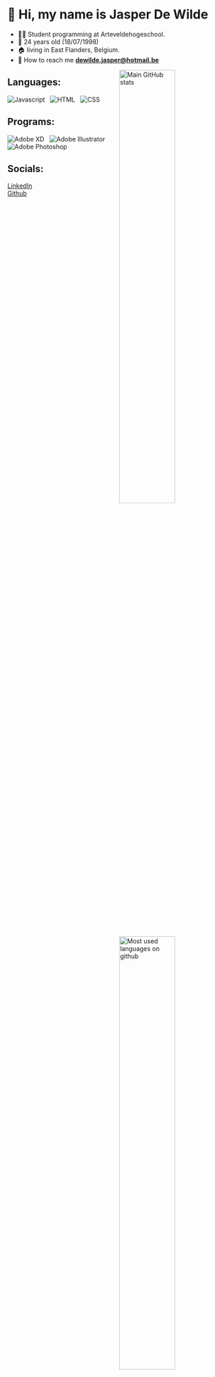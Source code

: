 #  👋 Hi, my name is Jasper De Wilde

- :man_student: Student programming at Arteveldehogeschool.
- :cake: 24 years old (18/07/1998)
- :house: living in East Flanders, Belgium.
- :e-mail: How to reach me **dewilde.jasper@hotmail.be**

<img align="right" width="50%" src="https://github-readme-stats.vercel.app/api?username=pgm-jaspdewi&bg_color=1d1f21&text_color=c9cacc&show_icons=true" alt="Main GitHub stats">

## Languages:
![Javascript](https://img.shields.io/badge/Code-JavaScript-informational?style=flat&logo=javascript&logoColor=white&color=orange) &nbsp; 
![HTML](https://img.shields.io/badge/Code-HTML5-informational?style=flat&logo=html5&logoColor=white&color=orange) &nbsp; 
![CSS](https://img.shields.io/badge/Code-CSS3-informational?style=flat&logo=css3&logoColor=white&color=orange)

<img align="right" width="50%" src="https://github-readme-stats.vercel.app/api/top-langs/?username=pgm-jaspdewi&layout=compact&bg_color=1d1f21&text_color=c9cacc" alt="Most used languages on github">

## Programs:
![Adobe XD](https://img.shields.io/badge/Adobe-XD-informational?style=flat&logo=adobe-xd&logoColor=white&color=yellow) &nbsp; 
![Adobe Illustrator](https://img.shields.io/badge/Adobe-Illustrator-informational?style=flat&logo=adobe-illustrator&logoColor=white&color=yellow) &nbsp; 
![Adobe Photoshop](https://img.shields.io/badge/Adobe-Photoshop-informational?style=flat&logo=adobe-photoshop&logoColor=white&color=yellow) 


## Socials: 
<a target="_blank" href="https://www.linkedin.com/in/jasper-de-wilde-333777221/"> LinkedIn </a> <br>
<a target="_blank" href="https://github.com/pgm-jaspdewi"> Github </a>



<!---
pgm-jaspdewi/pgm-jaspdewi is a ✨ special ✨ repository because its `README.md` (this file) appears on your GitHub profile.
You can click the Preview link to take a look at your changes.
--->
